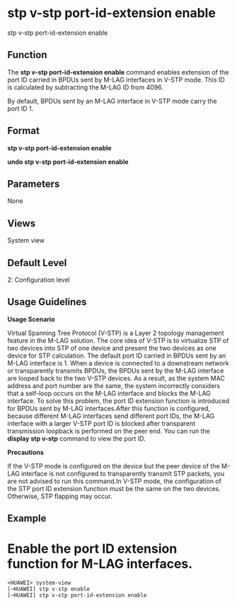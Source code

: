 stp v-stp port-id-extension enable
==================================

stp v-stp port-id-extension enable

Function
--------



The **stp v-stp port-id-extension enable** command enables extension of the port ID carried in BPDUs sent by M-LAG interfaces in V-STP mode. This ID is calculated by subtracting the M-LAG ID from 4096.



By default, BPDUs sent by an M-LAG interface in V-STP mode carry the port ID 1.


Format
------

**stp v-stp port-id-extension enable**

**undo stp v-stp port-id-extension enable**


Parameters
----------

None

Views
-----

System view


Default Level
-------------

2: Configuration level


Usage Guidelines
----------------

**Usage Scenario**



Virtual Spanning Tree Protocol (V-STP) is a Layer 2 topology management feature in the M-LAG solution. The core idea of V-STP is to virtualize STP of two devices into STP of one device and present the two devices as one device for STP calculation. The default port ID carried in BPDUs sent by an M-LAG interface is 1. When a device is connected to a downstream network or transparently transmits BPDUs, the BPDUs sent by the M-LAG interface are looped back to the two V-STP devices. As a result, as the system MAC address and port number are the same, the system incorrectly considers that a self-loop occurs on the M-LAG interface and blocks the M-LAG interface. To solve this problem, the port ID extension function is introduced for BPDUs sent by M-LAG interfaces.After this function is configured, because different M-LAG interfaces send different port IDs, the M-LAG interface with a larger V-STP port ID is blocked after transparent transmission loopback is performed on the peer end. You can run the **display stp v-stp** command to view the port ID.



**Precautions**



If the V-STP mode is configured on the device but the peer device of the M-LAG interface is not configured to transparently transmit STP packets, you are not advised to run this command.In V-STP mode, the configuration of the STP port ID extension function must be the same on the two devices. Otherwise, STP flapping may occur.




Example
-------

# Enable the port ID extension function for M-LAG interfaces.
```
<HUAWEI> system-view
[~HUAWEI] stp v-stp enable
[~HUAWEI] stp v-stp port-id-extension enable

```